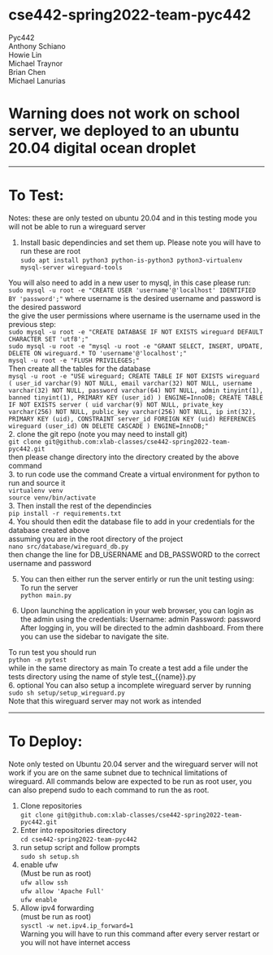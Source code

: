 # cse442-spring2022-team-pyc442  

Pyc442  
Anthony Schiano  
Howie Lin  
Michael Traynor  
Brian Chen  
Michael Lanurias  

# Warning does not work on school server, we deployed to an ubuntu 20.04 digital ocean droplet 

------
# To Test:
Notes: these are only tested on ubuntu 20.04 and in this testing mode you will not be able to run a wireguard server  
1. Install basic dependincies and set them up. Please note you will have to run these are root  
  `sudo apt install python3 python-is-python3 python3-virtualenv mysql-server wireguard-tools`  
  
  You will also need to add in a new user to mysql, in this case please run:  
  `sudo mysql -u root -e "CREATE USER 'username'@'localhost' IDENTIFIED BY 'password';"` 
  where username is the desired username and password is the desired password  
  the give the user permissions where username is the username used in the previous step:  
  `sudo mysql -u root -e "CREATE DATABASE IF NOT EXISTS wireguard DEFAULT CHARACTER SET 'utf8';"`  
  `sudo mysql -u root -e "mysql -u root -e "GRANT SELECT, INSERT, UPDATE, DELETE ON wireguard.* TO 'username'@'localhost';"`  
  `mysql -u root -e "FLUSH PRIVILEGES;"`  
  Then create all the tables for the database  
  `mysql -u root -e "USE wireguard; CREATE TABLE IF NOT EXISTS wireguard (
    user_id varchar(9) NOT NULL,
    email varchar(32) NOT NULL,
    username varchar(32) NOT NULL,
    password varchar(64) NOT NULL,
    admin tinyint(1),
    banned tinyint(1),
    PRIMARY KEY (user_id)
) ENGINE=InnoDB; CREATE TABLE IF NOT EXISTS server (
   uid varchar(9) NOT NULL,
   private_key varchar(256) NOT NULL,
    public_key varchar(256) NOT NULL,
    ip int(32),
    PRIMARY KEY (uid),
    CONSTRAINT server_id FOREIGN KEY (uid)
    REFERENCES wireguard (user_id) ON DELETE CASCADE
) ENGINE=InnoDB;"`  
2. clone the git repo (note you may need to install git)  
`git clone git@github.com:xlab-classes/cse442-spring2022-team-pyc442.git`  
then please change directory into the directory created by the above command  
3. to run code use the command Create a virtual environment for python to run and source it  
  `virtualenv venv`  
  `source venv/bin/activate`  
3. Then install the rest of the dependincies  
`pip install -r requirements.txt`  
4. You should then edit the database file to add in your credentials for the database created above  
assuming you are in the root directory of the project  
`nano src/database/wireguard_db.py`  
then change the line for DB_USERNAME and DB_PASSWORD to the correct username and password  

5. You can then either run the server entirly or run the unit testing using:  
To run the server  
`python main.py`   

6. Upon launching the application in your web browser, you can login as the admin using the credentials:
    Username: admin
    Password: password
After logging in, you will be directed to the admin dashboard. From there you can use the sidebar to navigate the site.

To run test you should run  
`python -m pytest`  
while in the same directory as main
To create a test add a file under the tests directory using the name of style test_{{name}}.py  
6. optional
You can also setup a incomplete wireguard server by running  
`sudo sh setup/setup_wireguard.py`  
 Note that this wireguard server may not work as intended
 
-------
# To Deploy:

Note only tested on Ubuntu 20.04 server and the wireguard server will not work if you are on the same subnet due to technical limitations of wireguard. All commands below are expected to be run as root user, you can also prepend sudo to each command to run the as root.  
  
1. Clone repositories  
`git clone git@github.com:xlab-classes/cse442-spring2022-team-pyc442.git`  
2. Enter into repositories directory  
`cd cse442-spring2022-team-pyc442`  
3. run setup script and follow prompts  
`sudo sh setup.sh`  
4. enable ufw  
(Must be run as root)  
`ufw allow ssh`  
`ufw allow 'Apache Full'`  
`ufw enable`  
5. Allow ipv4 forwarding  
(must be run as root)  
`sysctl -w net.ipv4.ip_forward=1`  
Warning you will have to run this command after every server restart or you will not have internet access
